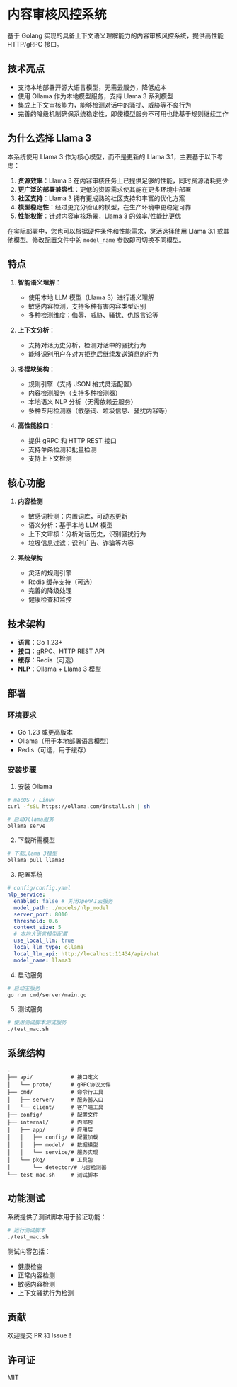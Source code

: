 # 内容审核风控系统

基于 Golang 实现的具备上下文语义理解能力的内容审核风控系统，提供高性能 HTTP/gRPC 接口。

## 技术亮点

- 支持本地部署开源大语言模型，无需云服务，降低成本
- 使用 Ollama 作为本地模型服务，支持 Llama 3 系列模型
- 集成上下文审核能力，能够检测对话中的骚扰、威胁等不良行为
- 完善的降级机制确保系统稳定性，即使模型服务不可用也能基于规则继续工作

## 为什么选择 Llama 3

本系统使用 Llama 3 作为核心模型，而不是更新的 Llama 3.1，主要基于以下考虑：

1. **资源效率**：Llama 3 在内容审核任务上已提供足够的性能，同时资源消耗更少
2. **更广泛的部署兼容性**：更低的资源需求使其能在更多环境中部署
3. **社区支持**：Llama 3 拥有更成熟的社区支持和丰富的优化方案
4. **模型稳定性**：经过更充分验证的模型，在生产环境中更稳定可靠
5. **性能权衡**：针对内容审核场景，Llama 3 的效率/性能比更优

在实际部署中，您也可以根据硬件条件和性能需求，灵活选择使用 Llama 3.1 或其他模型。修改配置文件中的 `model_name` 参数即可切换不同模型。

## 特点

1. **智能语义理解**：

   - 使用本地 LLM 模型（Llama 3）进行语义理解
   - 敏感内容检测，支持多种有害内容类型识别
   - 多种检测维度：侮辱、威胁、骚扰、仇恨言论等

2. **上下文分析**：

   - 支持对话历史分析，检测对话中的骚扰行为
   - 能够识别用户在对方拒绝后继续发送消息的行为

3. **多模块架构**：

   - 规则引擎（支持 JSON 格式灵活配置）
   - 内容检测服务（支持多种检测器）
   - 本地语义 NLP 分析（无需依赖云服务）
   - 多种专用检测器（敏感词、垃圾信息、骚扰内容等）

4. **高性能接口**：
   - 提供 gRPC 和 HTTP REST 接口
   - 支持单条检测和批量检测
   - 支持上下文检测

## 核心功能

1. **内容检测**

   - 敏感词检测：内置词库，可动态更新
   - 语义分析：基于本地 LLM 模型
   - 上下文审核：分析对话历史，识别骚扰行为
   - 垃圾信息过滤：识别广告、诈骗等内容

2. **系统架构**
   - 灵活的规则引擎
   - Redis 缓存支持（可选）
   - 完善的降级处理
   - 健康检查和监控

## 技术架构

- **语言**：Go 1.23+
- **接口**：gRPC、HTTP REST API
- **缓存**：Redis（可选）
- **NLP**：Ollama + Llama 3 模型

## 部署

### 环境要求

- Go 1.23 或更高版本
- Ollama（用于本地部署语言模型）
- Redis（可选，用于缓存）

### 安装步骤

1. 安装 Ollama

```bash
# macOS / Linux
curl -fsSL https://ollama.com/install.sh | sh

# 启动Ollama服务
ollama serve
```

2. 下载所需模型

```bash
# 下载Llama 3模型
ollama pull llama3
```

3. 配置系统

```yaml
# config/config.yaml
nlp_service:
  enabled: false # 关闭OpenAI云服务
  model_path: ./models/nlp_model
  server_port: 8010
  threshold: 0.6
  context_size: 5
  # 本地大语言模型配置
  use_local_llm: true
  local_llm_type: ollama
  local_llm_api: http://localhost:11434/api/chat
  model_name: llama3
```

4. 启动服务

```bash
# 启动主服务
go run cmd/server/main.go
```

5. 测试服务

```bash
# 使用测试脚本测试服务
./test_mac.sh
```

## 系统结构

```
.
├── api/            # 接口定义
│   └── proto/      # gRPC协议文件
├── cmd/            # 命令行工具
│   ├── server/     # 服务器入口
│   └── client/     # 客户端工具
├── config/         # 配置文件
├── internal/       # 内部包
│   ├── app/        # 应用层
│   │   ├── config/ # 配置加载
│   │   ├── model/  # 数据模型
│   │   └── service/# 服务实现
│   └── pkg/        # 工具包
│       └── detector/# 内容检测器
└── test_mac.sh     # 测试脚本
```

## 功能测试

系统提供了测试脚本用于验证功能：

```bash
# 运行测试脚本
./test_mac.sh
```

测试内容包括：

- 健康检查
- 正常内容检测
- 敏感内容检测
- 上下文骚扰行为检测

## 贡献

欢迎提交 PR 和 Issue！

## 许可证

MIT
